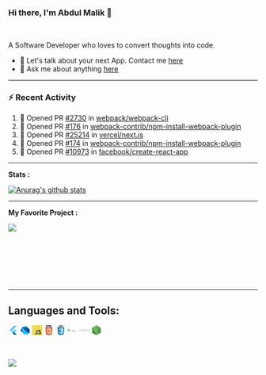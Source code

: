 ### Hi there, I'm Abdul Malik 👋
</a>

<br />


A Software Developer who loves to convert thoughts into code.


- 📱  Let's talk about your next App. Contact me [here](https://linkedin.com/in/abdulmalikdev)
- 💬 Ask me about anything [here](https://github.com/AbdulMalikDev/AbdulMalikDev/issues)

---

### :zap: Recent Activity

<!--START_SECTION:activity-->
1. 💪 Opened PR [#2730](https://github.com/webpack/webpack-cli/pull/2730) in [webpack/webpack-cli](https://github.com/webpack/webpack-cli)
2. 💪 Opened PR [#176](https://github.com/webpack-contrib/npm-install-webpack-plugin/pull/176) in [webpack-contrib/npm-install-webpack-plugin](https://github.com/webpack-contrib/npm-install-webpack-plugin)
3. 💪 Opened PR [#25214](https://github.com/vercel/next.js/pull/25214) in [vercel/next.js](https://github.com/vercel/next.js)
4. 💪 Opened PR [#174](https://github.com/webpack-contrib/npm-install-webpack-plugin/pull/174) in [webpack-contrib/npm-install-webpack-plugin](https://github.com/webpack-contrib/npm-install-webpack-plugin)
5. 💪 Opened PR [#10973](https://github.com/facebook/create-react-app/pull/10973) in [facebook/create-react-app](https://github.com/facebook/create-react-app)
<!--END_SECTION:activity-->

---


<!--- 
  if you have forked this to use on your profile, 
  Change the `github-readme-stats.anuraghazra1.vercel.app` to `github-readme-stats.vercel.app` 
--->
**Stats :**  

<!-- Change the `github-readme-stats.anuraghazra1.vercel.app` to `github-readme-stats.vercel.app`  -->
[![Anurag's github stats](https://github-readme-stats.vercel.app/api?username=AbdulMalikDev&show_icons=true&title_color=fff&icon_color=79ff97&text_color=9f9f9f&bg_color=151515)](https://github.com/AbdulMalikDev/AbdulMalikDev)

---

**My Favorite Project :** 


<a href="https://github.com/AbdulMalikDev/ounotes">
  <!-- Change the `github-readme-stats.anuraghazra1.vercel.app` to `github-readme-stats.vercel.app`  -->
  <img align="left" src="https://github-readme-stats.vercel.app/api/pin/?username=AbdulMalikDev&repo=ounotes&title_color=fff&icon_color=79ff97&text_color=9f9f9f&bg_color=151515" />

</a><br />
<br />
<br />
<br /><br />
<br /><br />

---

**Languages and Tools:**  
-----------------------------------------------------------------

<code><img height="20" src="https://raw.githubusercontent.com/github/explore/80688e429a7d4ef2fca1e82350fe8e3517d3494d/topics/flutter/flutter.png"></code>
<code><img height="20" src="https://raw.githubusercontent.com/github/explore/80688e429a7d4ef2fca1e82350fe8e3517d3494d/topics/dart/dart.png"></code>
<code><img height="20" src="https://raw.githubusercontent.com/github/explore/80688e429a7d4ef2fca1e82350fe8e3517d3494d/topics/javascript/javascript.png"></code>
<code><img height="20" src="https://raw.githubusercontent.com/github/explore/80688e429a7d4ef2fca1e82350fe8e3517d3494d/topics/html/html.png"></code>
<code><img height="20" src="https://raw.githubusercontent.com/github/explore/80688e429a7d4ef2fca1e82350fe8e3517d3494d/topics/css/css.png"></code>
<code><img height="20" src="https://raw.githubusercontent.com/github/explore/80688e429a7d4ef2fca1e82350fe8e3517d3494d/topics/mongodb/mongodb.png"></code>
<code><img height="20" src="https://raw.githubusercontent.com/github/explore/5c058a388828bb5fde0bcafd4bc867b5bb3f26f3/topics/express/express.png"></code>
<code><img height="20" src="https://raw.githubusercontent.com/github/explore/80688e429a7d4ef2fca1e82350fe8e3517d3494d/topics/nodejs/nodejs.png"></code>

<br />

![](https://komarev.com/ghpvc/?username=AbdulMalikDev)



